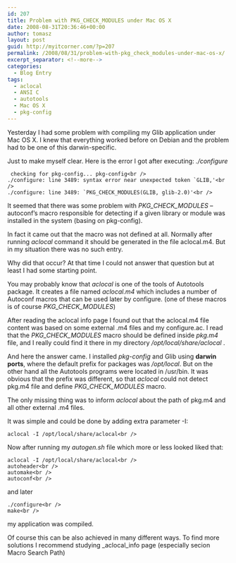 ```yaml
---
id: 207
title: Problem with PKG_CHECK_MODULES under Mac OS X
date: 2008-08-31T20:36:46+00:00
author: tomasz
layout: post
guid: http://myitcorner.com/?p=207
permalink: /2008/08/31/problem-with-pkg_check_modules-under-mac-os-x/
excerpt_separator: <!--more-->
categories:
  - Blog Entry
tags:
  - aclocal
  - ANSI C
  - autotools
  - Mac OS X
  - pkg-config
---
```

Yesterday I had some problem with compiling my Glib application under Mac OS X. I knew that everything worked before on Debian and the problem had to be one of this darwin-specific.
  
Just to make myself clear. Here is the error I got after executing: _./configure_
  
```
 checking for pkg-config... pkg-config<br />
./configure: line 3489: syntax error near unexpected token `GLIB,'<br />
./configure: line 3489: `PKG_CHECK_MODULES(GLIB, glib-2.0)'<br />
```
  

<!--more-->


It seemed that there was some problem with _PKG\_CHECK\_MODULES_ &#8211; autoconf&#8217;s macro responsible for detecting if a given library or module was installed in the system (basing on pkg-config).
  
In fact it came out that the macro was not defined at all. Normally after running _aclocal_ command it should be generated in the file aclocal.m4. But in my situation there was no such entry.

Why did that occur? At that time I could not answer that question but at least I had some starting point.
  
You may probably know that _aclocal_ is one of the tools of Autotools package. It creates a file named _aclocal.m4_ which includes a number of Autoconf macros that can be used later by configure. (one of these macros is of course _PKG\_CHECK\_MODULES_)
  
After reading the aclocal info page I found out that the aclocal.m4 file content was based on some external .m4 files and my configure.ac. I read that the _PKG\_CHECK\_MODULES_ macro should be defined inside _pkg.m4_ file, and I really could find it there in my directory _/opt/local/share/aclocal_ .

And here the answer came. I installed _pkg-config_ and Glib using **darwin ports**, where the default prefix for packages was _/opt/local_. But on the other hand all the Autotools programs were located in /usr/bin. It was obvious that the prefix was different, so that _aclocal_ could not detect pkg.m4 file and define _PKG\_CHECK\_MODULES_ macro.

The only missing thing was to inform _aclocal_ about the path of pkg.m4 and all other external .m4 files.
  
It was simple and could be done by adding extra parameter -I:
  
```
aclocal -I /opt/local/share/aclocal<br />
```
  
Now after running my _autogen.sh_ file which more or less looked liked that:
  
```
aclocal -I /opt/local/share/aclocal<br />
autoheader<br />
automake<br />
autoconf<br />
```
  
and later
  
```
./configure<br />
make<br />
```
  
my application was compiled.
  
Of course this can be also achieved in many different ways. To find more solutions I recommend studying _aclocal_info page (especially secion Macro Search Path)